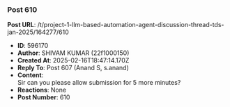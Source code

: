 ### Post 610
**Post URL**: /t/project-1-llm-based-automation-agent-discussion-thread-tds-jan-2025/164277/610
- **ID**: 596170
- **Author**: SHIVAM KUMAR (22f1000150)
- **Created At**: 2025-02-16T18:47:14.170Z
- **Reply To**: Post 607 (Anand S, s.anand)
- **Content**:  
  Sir can you please allow submission for 5 more minutes?
- **Reactions**: None
- **Post Number**: 610

